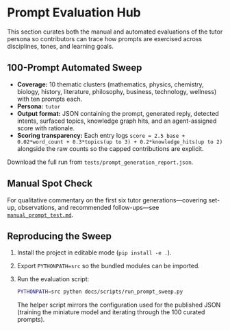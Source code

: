 # Prompt Evaluation Hub

This section curates both the manual and automated evaluations of the tutor persona so
contributors can trace how prompts are exercised across disciplines, tones, and
learning goals.

## 100-Prompt Automated Sweep

- **Coverage:** 10 thematic clusters (mathematics, physics, chemistry, biology,
  history, literature, philosophy, business, technology, wellness) with ten prompts each.
- **Persona:** `tutor`
- **Output format:** JSON containing the prompt, generated reply, detected intents,
  surfaced topics, knowledge graph hits, and an agent-assigned score with rationale.
- **Scoring transparency:** Each entry logs `score = 2.5 base + 0.02*word_count +
  0.3*topics(up to 3) + 0.2*knowledge_hits(up to 2)` alongside the raw counts so the
  capped contributions are explicit.

Download the full run from `tests/prompt_generation_report.json`.

## Manual Spot Check

For qualitative commentary on the first six tutor generations—covering set-up,
observations, and recommended follow-ups—see
[`manual_prompt_test.md`](./manual_prompt_test.md).

## Reproducing the Sweep

1. Install the project in editable mode (`pip install -e .`).
2. Export `PYTHONPATH=src` so the bundled modules can be imported.
3. Run the evaluation script:

   ```bash
   PYTHONPATH=src python docs/scripts/run_prompt_sweep.py
   ```

   The helper script mirrors the configuration used for the published JSON (training the
   miniature model and iterating through the 100 curated prompts).

